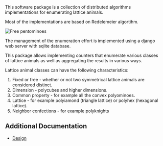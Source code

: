 
This software package is a collection of distributed algorithms implementations for enumerating lattice animals. 

Most of the implementations are based on Redelemeier algortihm.

![Free pentominoes](https://upload.wikimedia.org/wikipedia/commons/thumb/a/aa/All_18_Pentominoes.svg/440px-All_18_Pentominoes.svg.png)


The management of the enumeration effort is implemented using a django web server with sqlite database.

This package allows implementing counters that enumerate various classes of lattice animals as well as aggregating the results in various ways.

Lattice animal classes can have the following characteristics:

1. Fixed or free - whether or not two symmetrical lattice animals are considered distinct.
2. Dimension - polycubes and higher dimensions.
3. Common property - for example all the convex polyominoes.
4. Lattice - for example polyiamond (triangle lattice) or polyhex (hexagonal lattice).
5. Neighbor confections - for example polyknights


## Additional Documentation

* [Design](Design.md)



